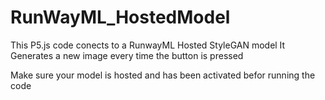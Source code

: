 # RunWayML_HostedModel

This P5.js code conects to a RunwayML Hosted StyleGAN model
It Generates a new image every time the button is pressed

Make sure your model is hosted and has been activated befor running the code

